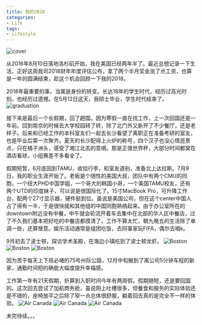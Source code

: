 ```yaml
---
title: 我的2018
categories:
- Life
tags:
- Lifestyle
---
```



![cover](/assets/images/post/我的2018/IMG_7183.jpeg)
<!-- more -->

从2016年8月10日落地洛杉矶开始，我在美国已经两年半了。最近总想记录一下生活，正好这周我司2018财年年度评估公布，拿了两个半月奖金涨了点工资，也算是一年的圆满结束，趁这个机会回顾一下我的2018。

2018年最重要的事，当属是身份的转变。长达18年的学生时代，经历过高光时刻，也经历过遗憾。在5月12日这天，我硕士毕业，学生时代结束了。
![graduation](/assets/images/post/我的2018/IMG_5334.jpeg)

接下来是最后一个长假期，回了趟国。因为寒假一直在找工作，上一次回国还是一年前。回到南京的时候去大学校园转了转，除了北门外又新开了不少餐厅，还是老样子。后来和已经工作的本科室友们一起去长沙看望了离职正在准备考研的室友，也是毕业后第一次聚齐。夏天的长沙配得上火炉的称号，四个汉子也没心情逛景点，只在橘子洲头，感受了湘江北去的意境。那是正值世界杯，大部分时间都窝在酒店看球，小组赛差不多看全了。

假期短暂，6月底回到TAMU，收拾行李，和室友道别，准备北上达拉斯。7月9日，我的职业生涯开始了。老板是个随性的美国大叔，团队中有两个CMU的同胞，一个纽大PHD中国学姐，一个哥大的韩国小哥，一个美国TAMU校友，还有两个UTD的印度妹子，可以说是很国际化了。15寸MacBook Pro，可升降工作台，配两个27寸显示器，硬件挺到位。虽说是美国公司，但在这个center中国人占了得有一半，于是很快就和其他组的中国同胞熟络起来。由于办公室所在的downtown附近没有中餐，中午就会轮流开着车去集中在北部的华人区中餐店，过了不久我们基本把好吃的中餐店都摸清了。工作不算太忙，朝九晚五的生活除了单调一些，还算惬意。娱乐活动通常是组团吃饭，去同事家玩FIFA，偶尔去唱k。

9月初去了波士顿，探访学术圣殿，在海边小镇吃到了波士顿龙虾。
![Boston](/assets/images/post/我的2018/IMG_7119.jpeg)
![Boston](/assets/images/post/我的2018/IMG_7141.jpeg)
![Boston](/assets/images/post/我的2018/IMG_7183.jpeg)

因为苦于每天上下班必堵的75号州际公路，12月中旬搬到了离公司5分钟车程的新家，通勤时间短的确能大幅度提升幸福感。

工作第一年有21天假期，折算到入职时间今年有两周假。假期随短，还是要回国的。这次回去尝试了加航商务舱，虽说网上吐槽很多，但餐食和服务的实际体验还是不错的，座椅放平之后除了窄一点总体很舒服，躺着回去真的是完全不一样的体验。
![Air Canada](/assets/images/post/我的2018/IMG_8219.jpeg)
![Air Canada](/assets/images/post/我的2018/IMG_8222.jpeg)
![Air Canada](/assets/images/post/我的2018/IMG_8266.jpeg)


未完待续。。。
